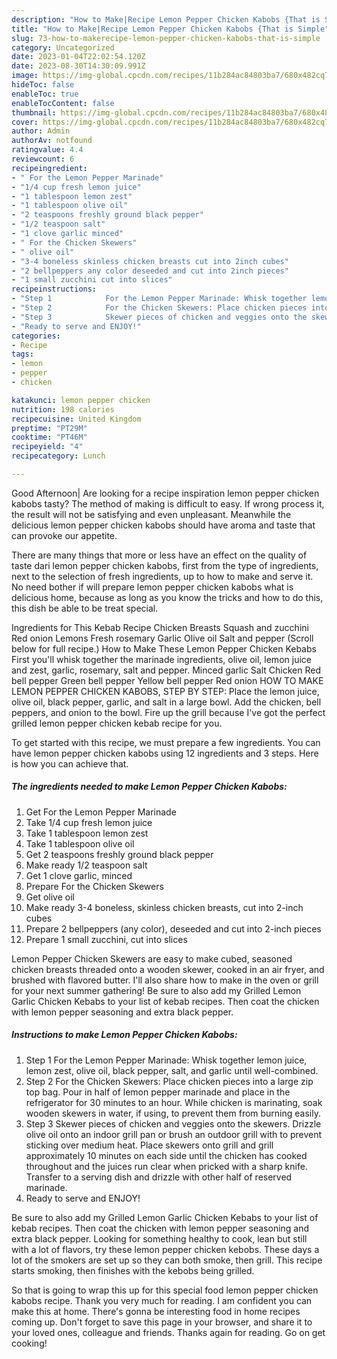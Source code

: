 ```yaml
---
description: "How to Make|Recipe Lemon Pepper Chicken Kabobs {That is Simple"
title: "How to Make|Recipe Lemon Pepper Chicken Kabobs {That is Simple"
slug: 73-how-to-makerecipe-lemon-pepper-chicken-kabobs-that-is-simple
category: Uncategorized
date: 2023-01-04T22:02:54.120Z
date: 2023-08-30T14:30:09.991Z
image: https://img-global.cpcdn.com/recipes/11b284ac84803ba7/680x482cq70/lemon-pepper-chicken-kabobs-recipe-main-photo.jpg
hideToc: false
enableToc: true
enableTocContent: false
thumbnail: https://img-global.cpcdn.com/recipes/11b284ac84803ba7/680x482cq70/lemon-pepper-chicken-kabobs-recipe-main-photo.jpg
cover: https://img-global.cpcdn.com/recipes/11b284ac84803ba7/680x482cq70/lemon-pepper-chicken-kabobs-recipe-main-photo.jpg
author: Admin
authorAv: notfound
ratingvalue: 4.4
reviewcount: 6
recipeingredient:
- " For the Lemon Pepper Marinade"
- "1/4 cup fresh lemon juice"
- "1 tablespoon lemon zest"
- "1 tablespoon olive oil"
- "2 teaspoons freshly ground black pepper"
- "1/2 teaspoon salt"
- "1 clove garlic minced"
- " For the Chicken Skewers"
- " olive oil"
- "3-4 boneless skinless chicken breasts cut into 2inch cubes"
- "2 bellpeppers any color deseeded and cut into 2inch pieces"
- "1 small zucchini cut into slices"
recipeinstructions:
- "Step 1            For the Lemon Pepper Marinade: Whisk together lemon juice, lemon zest, olive oil, black pepper, salt, and garlic until well-combined."
- "Step 2            For the Chicken Skewers: Place chicken pieces into a large zip top bag. Pour in half of lemon pepper marinade and place in the refrigerator for 30 minutes to an hour. While chicken is marinating, soak wooden skewers in water, if using, to prevent them from burning easily."
- "Step 3            Skewer pieces of chicken and veggies onto the skewers. Drizzle olive oil onto an indoor grill pan or brush an outdoor grill with to prevent sticking over medium heat. Place skewers onto grill and grill approximately 10 minutes on each side until the chicken has cooked throughout and the juices run clear when pricked with a sharp knife. Transfer to a serving dish and drizzle with other half of reserved marinade."
- "Ready to serve and ENJOY!"
categories:
- Recipe
tags:
- lemon
- pepper
- chicken

katakunci: lemon pepper chicken 
nutrition: 198 calories
recipecuisine: United Kingdom
preptime: "PT29M"
cooktime: "PT46M"
recipeyield: "4"
recipecategory: Lunch

---
```



Good Afternoon| Are looking for a recipe inspiration lemon pepper chicken kabobs tasty? The method of making is difficult to easy. If wrong process it, the result will not be satisfying and even unpleasant. Meanwhile the delicious lemon pepper chicken kabobs should have aroma and taste that can provoke our appetite.






There are many things that more or less have an effect on the quality of taste dari lemon pepper chicken kabobs, first from the type of ingredients, next to the selection of fresh ingredients, up to how to make and serve it. No need bother if will prepare lemon pepper chicken kabobs what is delicious home, because as long as you know the tricks and how to do this, this dish be able to be treat  special.


Ingredients for This Kebab Recipe Chicken Breasts Squash and zucchini Red onion Lemons Fresh rosemary Garlic Olive oil Salt and pepper (Scroll below for full recipe.) How to Make These Lemon Pepper Chicken Kebabs First you&#39;ll whisk together the marinade ingredients, olive oil, lemon juice and zest, garlic, rosemary, salt and pepper. Minced garlic Salt Chicken Red bell pepper Green bell pepper Yellow bell pepper Red onion HOW TO MAKE LEMON PEPPER CHICKEN KABOBS, STEP BY STEP: Place the lemon juice, olive oil, black pepper, garlic, and salt in a large bowl. Add the chicken, bell peppers, and onion to the bowl. Fire up the grill because I&#39;ve got the perfect grilled lemon pepper chicken kebab recipe for you.


To get started with this recipe, we must prepare a few ingredients. You can have lemon pepper chicken kabobs using 12 ingredients and 3 steps. Here is how you can achieve that.

<!--inarticleads1-->

##### The ingredients needed to make Lemon Pepper Chicken Kabobs:

1. Get  For the Lemon Pepper Marinade
1. Take 1/4 cup fresh lemon juice
1. Take 1 tablespoon lemon zest
1. Take 1 tablespoon olive oil
1. Get 2 teaspoons freshly ground black pepper
1. Make ready 1/2 teaspoon salt
1. Get 1 clove garlic, minced
1. Prepare  For the Chicken Skewers
1. Get  olive oil
1. Make ready 3-4 boneless, skinless chicken breasts, cut into 2-inch cubes
1. Prepare 2 bellpeppers (any color), deseeded and cut into 2-inch pieces
1. Prepare 1 small zucchini, cut into slices


Lemon Pepper Chicken Skewers are easy to make cubed, seasoned chicken breasts threaded onto a wooden skewer, cooked in an air fryer, and brushed with flavored butter. I&#39;ll also share how to make in the oven or grill for your next summer gathering! Be sure to also add my Grilled Lemon Garlic Chicken Kebabs to your list of kebab recipes. Then coat the chicken with lemon pepper seasoning and extra black pepper. 

<!--inarticleads2-->

##### Instructions to make Lemon Pepper Chicken Kabobs:

1. Step 1            For the Lemon Pepper Marinade: Whisk together lemon juice, lemon zest, olive oil, black pepper, salt, and garlic until well-combined.
1. Step 2            For the Chicken Skewers: Place chicken pieces into a large zip top bag. Pour in half of lemon pepper marinade and place in the refrigerator for 30 minutes to an hour. While chicken is marinating, soak wooden skewers in water, if using, to prevent them from burning easily.
1. Step 3            Skewer pieces of chicken and veggies onto the skewers. Drizzle olive oil onto an indoor grill pan or brush an outdoor grill with to prevent sticking over medium heat. Place skewers onto grill and grill approximately 10 minutes on each side until the chicken has cooked throughout and the juices run clear when pricked with a sharp knife. Transfer to a serving dish and drizzle with other half of reserved marinade.
1. Ready to serve and ENJOY!

Be sure to also add my Grilled Lemon Garlic Chicken Kebabs to your list of kebab recipes. Then coat the chicken with lemon pepper seasoning and extra black pepper. Looking for something healthy to cook, lean but still with a lot of flavors, try these lemon pepper chicken kebobs. These days a lot of the smokers are set up so they can both smoke, then grill. This recipe starts smoking, then finishes with the kebobs being grilled. 

So that is going to wrap this up for this special food lemon pepper chicken kabobs recipe. Thank you very much for reading. I am confident you can make this at home. There's gonna be interesting food in home recipes coming up. Don't forget to save this page in your browser, and share it to your loved ones, colleague and friends. Thanks again for reading. Go on get cooking!
